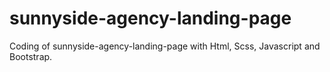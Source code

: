 # sunnyside-agency-landing-page
Coding of sunnyside-agency-landing-page with Html, Scss, Javascript and Bootstrap.
